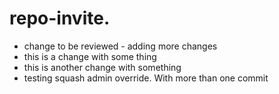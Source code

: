 # repo-invite.   

- change to be reviewed - adding more changes
- this is a change with some thing
- this is another change with something
- testing squash admin override. With more than one commit 

